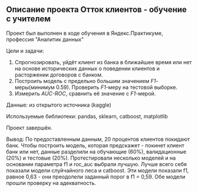 ## Описание проекта Отток клиентов - обучение с учителем

Проект был выполнен в ходе обучения в Яндекс.Практикуме, профессия "Аналитик данных"

Цели и задачи: 

1) Cпрогнозировать, уйдёт клиент из банка в ближайшее время или нет на основе исторических данных о поведении клиентов и расторжении договоров с банком. 
2) Построить модель с предельно большим значением *F1*-меры(минимум 0.59). Проверить *F1*-меру на тестовой выборке.
3) Измерить *AUC-ROC*, сравнить её значение с *F1*-мерой.

Данные: из открытого источника (kaggle)

Используемые библиотеки: pandas, sklearn, catboost, matplotlib

Проект завершён.

Вывод: По предоставленным данным, 20 процентов клиентов покидают банк. Чтобы построить модель, которая предскажет - покинет клиент банк или нет, данные разделили на обучающие (60%), валидационные (20%) и тестовые (20%). Протестировали несколько моделей и на основании параметра f1 и roc_auc выбрали лучшую. Лучше всего себя показали модели слуйчайного леса и catboost. Эти модели показали f1, равное 0,63 - они преодолели заданный порог в f1 = 0,59. Обе модели прошли проверку на адекватность.
